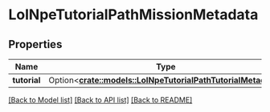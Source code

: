 # LolNpeTutorialPathMissionMetadata

## Properties

Name | Type | Description | Notes
------------ | ------------- | ------------- | -------------
**tutorial** | Option<[**crate::models::LolNpeTutorialPathTutorialMetadata**](LolNpeTutorialPathTutorialMetadata.md)> |  | [optional]

[[Back to Model list]](../README.md#documentation-for-models) [[Back to API list]](../README.md#documentation-for-api-endpoints) [[Back to README]](../README.md)


